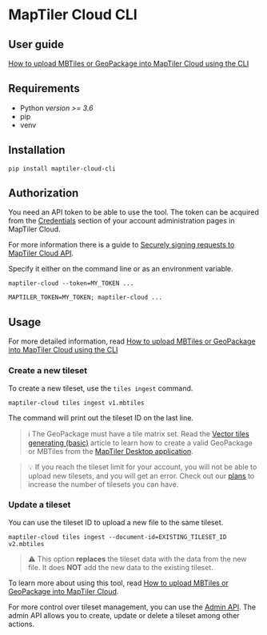 # MapTiler Cloud CLI

## User guide
[How to upload MBTiles or GeoPackage into MapTiler Cloud using the CLI](https://documentation.maptiler.com/hc/en-us/articles/4408129705745-How-to-upload-MBTiles-or-GeoPackage-into-MapTiler-Cloud-using-API)

## Requirements

- Python *version >= 3.6*
- pip
- venv

## Installation

```shell
pip install maptiler-cloud-cli
```

## Authorization

You need an API token to be able to use the tool.
The token can be acquired from the
[Credentials](https://cloud.maptiler.com/account/credentials/)
section of your account administration pages in MapTiler Cloud.

For more information there is a guide to [Securely signing requests to MapTiler Cloud API](https://documentation.maptiler.com/hc/en-us/articles/4405599315089-Signing-requests-to-Cloud-API).

Specify it either on the command line or as an environment variable.

```shell
maptiler-cloud --token=MY_TOKEN ...
```

```shell
MAPTILER_TOKEN=MY_TOKEN; maptiler-cloud ...
```

## Usage

For more detailed information, read [How to upload MBTiles or GeoPackage into MapTiler Cloud using the CLI](https://documentation.maptiler.com/hc/en-us/articles/4408129705745-How-to-upload-MBTiles-or-GeoPackage-into-MapTiler-Cloud-using-API)

### Create a new tileset

To create a new tileset, use the `tiles ingest` command.

```shell
maptiler-cloud tiles ingest v1.mbtiles
```

The command will print out the tileset ID on the last line.

> :information_source: The GeoPackage must have a tile matrix set. Read the
> [Vector tiles generating (basic)](https://documentation.maptiler.com/hc/en-us/articles/360020887038-Vector-tiles-generating-basic-)
> article to learn how to create a valid GeoPackage or MBTiles from the
> [MapTiler Desktop application](https://www.maptiler.com/desktop/).

> :bulb: If you reach the tileset limit for your account, you will not be able to upload new tilesets, and you will get an error.
> Check out our [plans](https://www.maptiler.com/cloud/plans/) to increase the number of tilesets you can have.

### Update a tileset

You can use the tileset ID to upload a new file to the same tileset.

```shell
maptiler-cloud tiles ingest --document-id=EXISTING_TILESET_ID v2.mbtiles
```

> :warning: This option **replaces** the tileset data with the data from the new file. It does **NOT** add the new data to the existing tileset.

To learn more about using this tool, read
[How to upload MBTiles or GeoPackage into MapTiler Cloud](https://documentation.maptiler.com/hc/en-us/articles/4408129705745-How-to-upload-MBTiles-or-GeoPackage-into-MapTiler-Cloud-using-API).

For more control over tileset management, you can use the
[Admin API](https://docs.maptiler.com/cloud/admin-api/).
The admin API allows you to create, update or delete a tileset among other actions.
